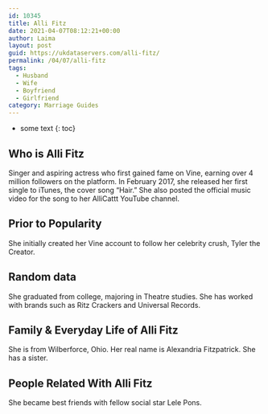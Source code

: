 ```yaml
---
id: 10345
title: Alli Fitz
date: 2021-04-07T08:12:21+00:00
author: Laima
layout: post
guid: https://ukdataservers.com/alli-fitz/
permalink: /04/07/alli-fitz
tags:
  - Husband
  - Wife
  - Boyfriend
  - Girlfriend
category: Marriage Guides
---
```


* some text
{: toc}


## Who is Alli Fitz
                  
                  
                  
Singer and aspiring actress who first gained fame on Vine, earning over 4 million followers on the platform. In February 2017, she released her first single to iTunes, the cover song &#8220;Hair.&#8221; She also posted the official music video for the song to her AlliCattt YouTube channel.  
                  
              
            
              
            
                
                
                
## Prior to Popularity
                  
                  
                  
She initially created her Vine account to follow her celebrity crush, Tyler the Creator. 
                  
              
            
              
            
                
                
                
## Random data
                  
                  
                  
She graduated from college, majoring in Theatre studies. She has worked with brands such as Ritz Crackers and Universal Records. 
                  
              
            
              
            
                
                
                
## Family & Everyday Life of Alli Fitz
                  
                  
                  
She is from Wilberforce, Ohio. Her real name is Alexandria Fitzpatrick. She has a sister. 
                  
              
            
              
            
                
                
                
## People Related With Alli Fitz
                  
                  
                  
She became best friends with fellow social star Lele Pons.
                  
              
            
              
            
                
              
            
              
              
            
            
              
            
          
          
          